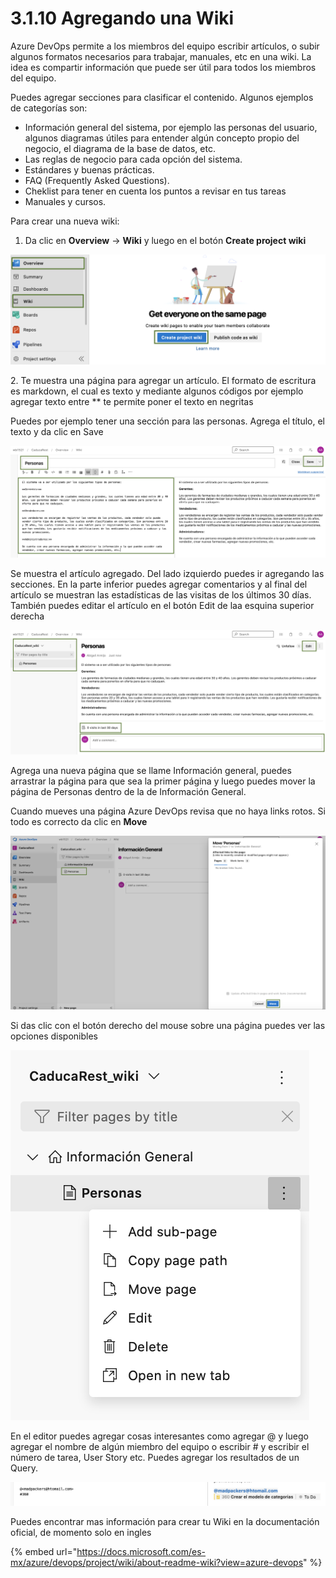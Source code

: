 # 3.1.10 Agregando una Wiki

Azure DevOps permite a los miembros del equipo escribir artículos, o subir algunos formatos necesarios para trabajar,  manuales, etc en una wiki. La idea es compartir información que puede ser útil para todos los miembros del equipo.

Puedes agregar secciones para clasificar el contenido. Algunos ejemplos de categorías son:

* Información general del sistema, por ejemplo las personas del usuario, algunos diagramas útiles para entender algún concepto propio del negocio, el diagrama de la base de datos, etc.
* Las reglas de negocio para cada opción del sistema.
* Estándares y buenas prácticas.
* FAQ (Frequently Asked Questions).
* Cheklist para tener en cuenta los puntos a revisar en tus tareas
* Manuales y cursos.

Para crear una nueva wiki:

1. Da clic en **Overview** -> **Wiki** y luego en el botón **Create project wiki**

![](<../../.gitbook/assets/image (509).png>)

2\. Te muestra una página para agregar un artículo. El formato de escritura es markdown, el cual es texto y mediante algunos códigos por ejemplo agregar texto entre   \*\* te permite poner el texto en negritas

Puedes por ejemplo tener una sección para las personas. Agrega el título, el texto y da clic en Save

![](<../../.gitbook/assets/image (511).png>)

Se muestra el artículo agregado. Del lado izquierdo puedes ir agregando las secciones. En la parte inferior puedes agregar comentarios y al final del artículo se muestran las estadísticas de las visitas de los últimos 30 días. También puedes editar el artículo en el botón Edit de laa esquina superior derecha&#x20;

![](<../../.gitbook/assets/image (512).png>)

Agrega una nueva página que se llame Información general, puedes arrastrar la página para que sea la primer página y luego puedes mover la página de Personas dentro de la de Información General.&#x20;

Cuando mueves una página Azure DevOps revisa que no haya links rotos. Si todo es correcto da clic en **Move**

![](<../../.gitbook/assets/image (513).png>)

Si das clic con el botón derecho del mouse sobre una página puedes ver las opciones disponibles

![](<../../.gitbook/assets/image (514).png>)

En el editor puedes agregar cosas interesantes como agregar @ y luego agregar el nombre de algún miembro del equipo o escribir # y escribir el número de tarea, User Story etc. Puedes agregar los resultados de un Query.

![](<../../.gitbook/assets/image (515).png>)

Puedes encontrar mas información para crear tu Wiki en la documentación oficial, de momento solo en ingles

{% embed url="https://docs.microsoft.com/es-mx/azure/devops/project/wiki/about-readme-wiki?view=azure-devops" %}


